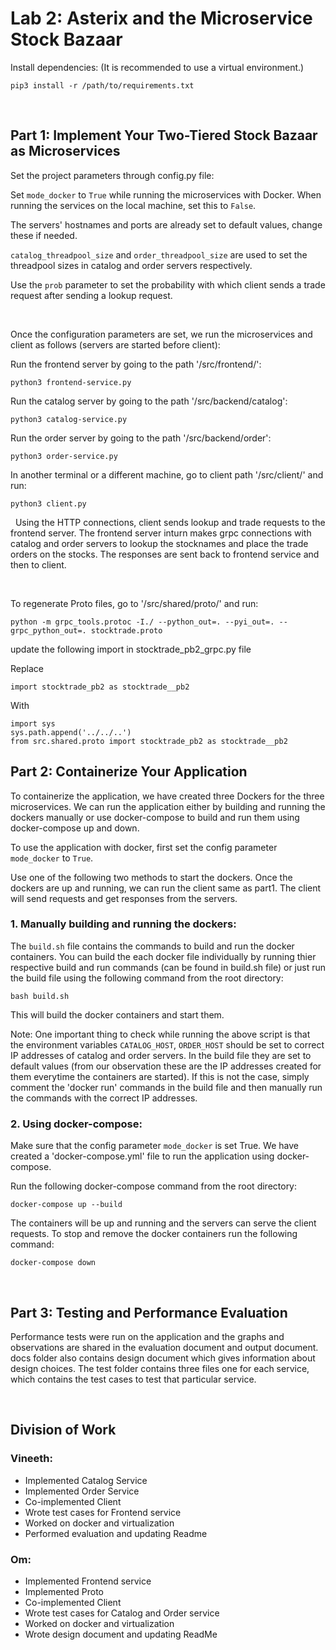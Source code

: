 # Lab 2: Asterix and the Microservice Stock Bazaar

Install dependencies: (It is recommended to use a virtual environment.)

```
pip3 install -r /path/to/requirements.txt
```

&nbsp;

## Part 1: Implement Your Two-Tiered Stock Bazaar as Microservices

Set the project parameters through config.py file:

Set `mode_docker` to `True` while running the microservices with Docker. When running the services on the local machine, set this to `False`.

The servers' hostnames and ports are already set to default values, change these if needed.

`catalog_threadpool_size` and `order_threadpool_size` are used to set the threadpool sizes in catalog and order servers respectively.

Use the `prob` parameter to set the probability with which client sends a trade request after sending a lookup request.

&nbsp;
&nbsp;

Once the configuration parameters are set, we run the microservices and client as follows (servers are started before client):

Run the frontend server by going to the path '/src/frontend/':

```
python3 frontend-service.py
```

Run the catalog server by going to the path '/src/backend/catalog':

```
python3 catalog-service.py
```

Run the order server by going to the path '/src/backend/order':

```
python3 order-service.py
```

In another terminal or a different machine, go to client path '/src/client/' and run:

```
python3 client.py
```

&nbsp;
Using the HTTP connections, client sends lookup and trade requests to the frontend server. The frontend server inturn makes grpc connections with catalog and order servers to lookup the stocknames and place the trade orders on the stocks. The responses are sent back to frontend service and then to client.

&nbsp;

To regenerate Proto files, go to '/src/shared/proto/' and run:

```
python -m grpc_tools.protoc -I./ --python_out=. --pyi_out=. --grpc_python_out=. stocktrade.proto
```
update the following import in stocktrade_pb2_grpc.py file

Replace
```
import stocktrade_pb2 as stocktrade__pb2
```
With
```
import sys
sys.path.append('../../..')
from src.shared.proto import stocktrade_pb2 as stocktrade__pb2
```

## Part 2: Containerize Your Application

To containerize the application, we have created three Dockers for the three microservices. We can run the application either by building and running the dockers manually or use docker-compose to build and run them using docker-compose up and down.

To use the application with docker, first set the config parameter `mode_docker` to `True`.

Use one of the following two methods to start the dockers. Once the dockers are up and running, we can run the client same as part1. The client will send requests and get responses from the servers.

### 1. Manually building and running the dockers:

The `build.sh` file contains the commands to build and run the docker containers. You can build the each docker file individually by running thier respective build and run commands (can be found in build.sh file) or just run the build file using the following command from the root directory:
```
bash build.sh
```
This will build the docker containers and start them.

Note:
One important thing to check while running the above script is that the environment variables `CATALOG_HOST`, `ORDER_HOST` should be set to correct IP addresses of catalog and order servers. In the build file they are set to default values (from our observation these are the IP addresses created for them everytime the containers are started). If this is not the case, simply comment the 'docker run' commands in the build file and then manually run the commands with the correct IP addresses.
&nbsp;
### 2. Using docker-compose:

Make sure that the config parameter `mode_docker` is set True. We have created a 'docker-compose.yml' file to run the application using docker-compose.

Run the following docker-compose command from the root directory:
```
docker-compose up --build
```

The containers will be up and running and the servers can serve the client requests. To stop and remove the docker containers run the following command:
```
docker-compose down
```

&nbsp;
## Part 3: Testing and Performance Evaluation

Performance tests were run on the application and the graphs and observations are shared in the evaluation document and output document. docs folder also contains design document which gives information about design choices. The test folder contains three files one for each service, which contains the test cases to test that particular service.

&nbsp;
## Division of Work
### Vineeth:
* Implemented Catalog Service
* Implemented Order Service
* Co-implemented Client
* Wrote test cases for Frontend service
* Worked on docker and virtualization
* Performed evaluation and updating Readme

### Om:
* Implemented Frontend service
* Implemented Proto
* Co-implemented Client
* Wrote test cases for Catalog and Order service
* Worked on docker and virtualization
* Wrote design document and updating ReadMe
